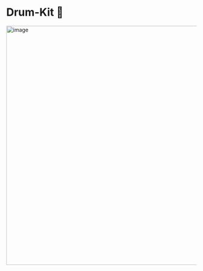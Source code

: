 # Drum-Kit 🥁

<img width="634" alt="image" src="https://user-images.githubusercontent.com/76753930/211174143-00cb1de3-36a0-4690-bc87-3ec0e59adcbd.png">

